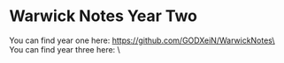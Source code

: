 # Warwick Notes Year Two
You can find year one here: https://github.com/GODXeiN/WarwickNotes\
You can find year three here: \
